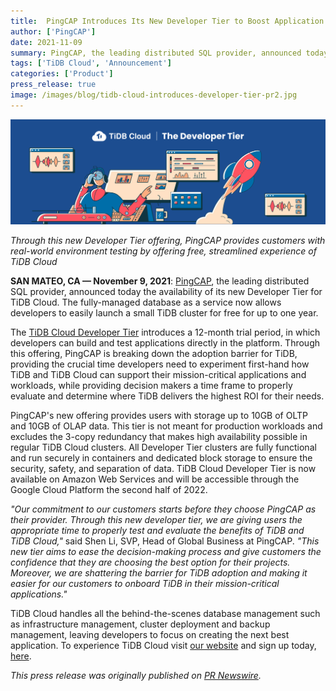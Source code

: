 ```yaml
---
title:  PingCAP Introduces Its New Developer Tier to Boost Application Innovation with TiDB Cloud
author: ['PingCAP']
date: 2021-11-09
summary: PingCAP, the leading distributed SQL provider, announced today the availability of its new Developer Tier for TiDB Cloud. The fully-managed database as a service now allows developers to easily launch a small TiDB cluster for free for up to one year..
tags: ['TiDB Cloud', 'Announcement']
categories: ['Product']
press_release: true
image: /images/blog/tidb-cloud-introduces-developer-tier-pr2.jpg
---
```


![TiDB Cloud Introduces Developer Tier](media/tidb-cloud-introduces-developer-tier-pr2.jpg)

_Through this new Developer Tier offering, PingCAP provides customers with real-world environment testing by offering free, streamlined experience of TiDB Cloud_

**SAN MATEO, CA — November 9, 2021**: [PingCAP](https://pingcap.com/), the leading distributed SQL provider, announced today the availability of its new Developer Tier for TiDB Cloud. The fully-managed database as a service now allows developers to easily launch a small TiDB cluster for free for up to one year. 

The [TiDB Cloud Developer Tier](https://get.pingcap.com/tidb-developer/) introduces a 12-month trial period, in which developers can build and test applications directly in the platform. Through this offering, PingCAP is breaking down the adoption barrier for TiDB, providing the crucial time developers need to experiment first-hand how TiDB and TiDB Cloud can support their mission-critical applications and workloads, while providing decision makers a time frame to properly evaluate and determine where TiDB delivers the highest ROI for their needs.

PingCAP's new offering provides users with storage up to 10GB of OLTP and 10GB of OLAP data. This tier is not meant for production workloads and excludes the 3-copy redundancy that makes high availability possible in regular TiDB Cloud clusters. All Developer Tier clusters are fully functional and run securely in containers and dedicated block storage to ensure the security, safety, and separation of data. TiDB Cloud Developer Tier is now available on Amazon Web Services and will be accessible through the Google Cloud Platform the second half of 2022. 

_"Our commitment to our customers starts before they choose PingCAP as their provider. Through this new developer tier, we are giving users the appropriate time to properly test and evaluate the benefits of TiDB and TiDB Cloud,"_ said Shen Li, SVP, Head of Global Business at PingCAP. _"This new tier aims to ease the decision-making process and give customers the confidence that they are choosing the best option for their projects. Moreover, we are shattering the barrier for TiDB adoption and making it easier for our customers to onboard TiDB in their mission-critical applications."_

TiDB Cloud handles all the behind-the-scenes database management such as infrastructure management, cluster deployment and backup management, leaving developers to focus on creating the next best application. To experience TiDB Cloud visit [our website](https://get.pingcap.com/tidb-developer/) and sign up today, [here](https://tidbcloud.com/signup).

_This press release was originally published on [PR Newswire](https://www.prnewswire.com/news-releases/pingcap-introduces-its-new-developer-tier-to-boost-application-innovation-with-tidb-cloud-301419184.html)._
